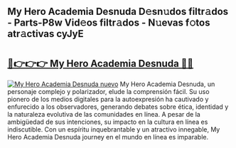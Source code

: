 ## My Hero Academia Desnuda D𝚎sn𝚞dos filtr𝚊dos - Parts-P8w Vid𝚎os filtr𝚊dos - N𝚞evas f𝚘tos atr𝚊ctivas cyJyE

# <h2><a href="http://mb54cb.tromn.icu/?c=My+Hero+Academia+Desnuda">🔗👉👉👉 My Hero Academia Desnuda 🔗🔗</a></h2>

[![My Hero Academia Desnuda nuevo](https://i.imgur.com/pEAQMta.gif)](http://mb54cb.tromn.icu/?c=My+Hero+Academia+Desnuda)
My Hero Academia Desnuda, un personaje complejo y polarizador, elude la comprensión fácil. Su uso pionero de los medios digitales para la autoexpresión ha cautivado y enfurecido a los observadores, generando debates sobre ética, identidad y la naturaleza evolutiva de las comunidades en línea. A pesar de la ambigüedad de sus intenciones, su impacto en la cultura en línea es indiscutible. Con un espíritu inquebrantable y un atractivo innegable, My Hero Academia Desnuda journey en el mundo en línea es imparable.
